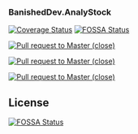 ### BanishedDev.AnalyStock

[![Coverage Status](https://coveralls.io/repos/github/Tomasz-Pietrzyk/AnalyStock/badge.svg?branch=master)](https://coveralls.io/github/Tomasz-Pietrzyk/AnalyStock?branch=master)
[![FOSSA Status](https://app.fossa.com/api/projects/git%2Bgithub.com%2FTomasz-Pietrzyk%2FAnalyStock.svg?type=shield)](https://app.fossa.com/projects/git%2Bgithub.com%2FTomasz-Pietrzyk%2FAnalyStock?ref=badge_shield)

[![Pull request to Master (close)](https://github.com/Tomasz-Pietrzyk/AnalyStock/actions/workflows/pull-request-master-close.yaml/badge.svg?event=pull_request)](https://github.com/Tomasz-Pietrzyk/AnalyStock/actions/workflows/pull-request-master-close.yaml)

[![Pull request to Master (close)](https://github.com/Tomasz-Pietrzyk/AnalyStock/actions/workflows/pull-request-master-close.yaml/badge.svg?branch=master)](https://github.com/Tomasz-Pietrzyk/AnalyStock/actions/workflows/pull-request-master-close.yaml)

[![Pull request to Master (close)](https://github.com/Tomasz-Pietrzyk/AnalyStock/actions/workflows/pull-request-master-close.yaml/badge.svg)](https://github.com/Tomasz-Pietrzyk/AnalyStock/actions/workflows/pull-request-master-close.yaml)

## License
[![FOSSA Status](https://app.fossa.com/api/projects/git%2Bgithub.com%2FTomasz-Pietrzyk%2FAnalyStock.svg?type=large)](https://app.fossa.com/projects/git%2Bgithub.com%2FTomasz-Pietrzyk%2FAnalyStock?ref=badge_large)